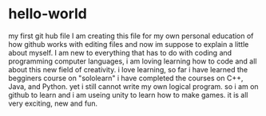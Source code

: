 # hello-world
my first git hub file
I am creating this file for my own personal education of how github works with editing files and now im suppose to explain a little about myself. I am new to everything that has to do with coding and programming computer languages, i am loving learning how to code and all about this new field of creativity. i love learning, so far i have learned the begginers course on "sololearn" i have completed the courses on C++, Java, and Python. yet i still cannot write my own logical program. so i am on github to learn and i am useing unity to learn how to make games. it is all very exciting, new and fun.
